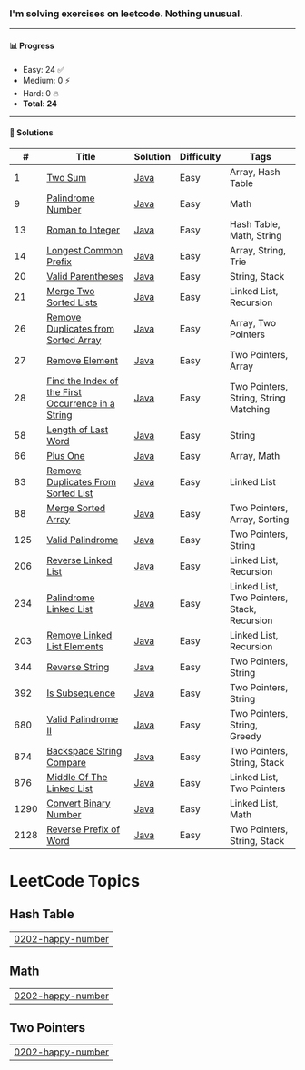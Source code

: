 ### I'm solving exercises on leetcode. Nothing unusual.
---

#### 📊 Progress

- Easy: 24 ✅  
- Medium: 0 ⚡  
- Hard: 0 🔥  
- **Total: 24**

---

#### 📘 Solutions

| #   | Title | Solution | Difficulty | Tags |
|-----|-------|----------|------------|------|
| 1   | [Two Sum](https://leetcode.com/problems/two-sum) | [Java](0001-two-sum) | Easy | Array, Hash Table |
| 9   | [Palindrome Number](https://leetcode.com/problems/palindrome-number) | [Java](0009-palindrome-number) | Easy | Math |
| 13  | [Roman to Integer](https://leetcode.com/problems/roman-to-integer) | [Java](0013-roman-to-integer) | Easy | Hash Table, Math, String |
| 14  | [Longest Common Prefix](https://leetcode.com/problems/longest-common-prefix) | [Java](0014-longest-common-prefix) | Easy | Array, String, Trie |
| 20  | [Valid Parentheses](https://leetcode.com/problems/valid-parentheses) | [Java](0020-valid-parentheses) | Easy | String, Stack |
| 21  | [Merge Two Sorted Lists](https://leetcode.com/problems/merge-two-sorted-lists) | [Java](0021-merge-two-sorted-lists) | Easy | Linked List, Recursion |
| 26  | [Remove Duplicates from Sorted Array](https://leetcode.com/problems/remove-duplicates-from-sorted-array) | [Java](0026-remove-duplicates-from-sorted-array) | Easy | Array, Two Pointers |
| 27  | [Remove Element](https://leetcode.com/problems/remove-element) | [Java](0027-remove-element) | Easy | Two Pointers, Array |
| 28  | [Find the Index of the First Occurrence in a String](https://leetcode.com/problems/find-the-index-of-the-first-occurrence-in-a-string) | [Java](0028-find-the-index) | Easy | Two Pointers, String, String Matching |
| 58  | [Length of Last Word](https://leetcode.com/problems/length-of-last-word) | [Java](0058-length-of-last-word) | Easy | String |
| 66  | [Plus One](https://leetcode.com/problems/plus-one) | [Java](0066-plus-one) | Easy | Array, Math |
| 83  | [Remove Duplicates From Sorted List](https://leetcode.com/problems/remove-duplicates-from-sorted-list/) | [Java](0083-remove-duplicates-from-sorted-list) | Easy | Linked List |
| 88  | [Merge Sorted Array](https://leetcode.com/problems/merge-sorted-array) | [Java](0088-merge-sorted-array) | Easy | Two Pointers, Array, Sorting |
| 125 | [Valid Palindrome](https://leetcode.com/problems/valid-palindrome) | [Java](0125-valid-palindrome) | Easy | Two Pointers, String|
| 206 | [Reverse Linked List](https://leetcode.com/problems/reverse-linked-list/) | [Java](0206-reverse-linked-list) | Easy | Linked List, Recursion |
| 234 | [Palindrome Linked List](https://leetcode.com/problems/palindrome-linked-list) | [Java](0234-palindrome-linked-list) | Easy | Linked List, Two Pointers, Stack, Recursion |
| 203 | [Remove Linked List Elements](https://leetcode.com/problems/remove-linked-list-elements) | [Java](0203-remove-linked-list-elements) | Easy | Linked List, Recursion |
| 344 | [Reverse String](https://leetcode.com/problems/reverse-string) | [Java](0344-reverse-string) | Easy | Two Pointers, String |
| 392 | [Is Subsequence](https://leetcode.com/problems/is-subsequence) | [Java](0392-is-subsequence) | Easy | Two Pointers, String |
| 680 | [Valid Palindrome II](https://leetcode.com/problems/valid-palindrome-ii) | [Java](0680-valid-palindrome-ii) | Easy | Two Pointers, String, Greedy |
| 874 | [Backspace String Compare](https://leetcode.com/problems/backspace-string-compare) | [Java](0874-backspace-string-compare) | Easy | Two Pointers, String, Stack |
| 876 | [Middle Of The Linked List](https://leetcode.com/problems/middle-of-the-linked-list) | [Java](0876-middle-of-the-linked-list) | Easy | Linked List, Two Pointers |
| 1290 | [Convert Binary Number](https://leetcode.com/problems/convert-binary-number-in-a-linked-list-to-integer) | [Java](1290-convert-binary-number) | Easy | Linked List, Math |
| 2128 | [Reverse Prefix of Word](https://leetcode.com/problems/reverse-prefix-of-word) | [Java](2128-reverse-prefix-of-word) | Easy | Two Pointers, String, Stack |

<!---LeetCode Topics Start-->
# LeetCode Topics
## Hash Table
|  |
| ------- |
| [0202-happy-number](https://github.com/Gushchin-A/my-kata-in-leetcode/tree/master/0202-happy-number) |
## Math
|  |
| ------- |
| [0202-happy-number](https://github.com/Gushchin-A/my-kata-in-leetcode/tree/master/0202-happy-number) |
## Two Pointers
|  |
| ------- |
| [0202-happy-number](https://github.com/Gushchin-A/my-kata-in-leetcode/tree/master/0202-happy-number) |
<!---LeetCode Topics End-->